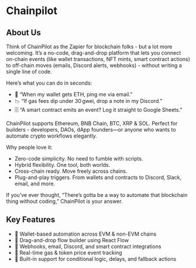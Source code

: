 # Chainpilot

## About Us

Think of ChainPilot as the Zapier for blockchain folks - but a lot more welcoming. It’s a no-code, drag-and-drop platform that lets you connect on-chain events (like wallet transactions, NFT mints, smart contract actions) to off-chain moves (emails, Discord alerts, webhooks) - without writing a single line of code.

Here’s what you can do in seconds:

- 📨 “When my wallet gets ETH, ping me via email.”
- 📉 “If gas fees dip under 30 gwei, drop a note in my Discord.”
- 🗄 “A smart contract emits an event? Log it straight to Google Sheets.”

ChainPilot supports Ethereum, BNB Chain, BTC, XRP & SOL. Perfect for builders - developers, DAOs, dApp founders—or anyone who wants to automate crypto workflows elegantly.

Why people love it:

- Zero-code simplicity. No need to fumble with scripts.
- Hybrid flexibility. One tool, both worlds.
- Cross-chain ready. Move freely across chains.
- Plug-and-play triggers. From wallets and contracts to Discord, Slack, email, and more.

If you’ve ever thought, “There’s gotta be a way to automate that blockchain thing without coding,” ChainPilot is your answer.

## Key Features

- 🧠 Wallet-based automation across EVM & non-EVM chains
- 🧩 Drag-and-drop flow builder using React Flow
- 🔄 Webhooks, email, Discord, and smart contract integrations
- 📡 Real-time gas & token price event tracking
- 🧰 Built-in support for conditional logic, delays, and fallback actions
